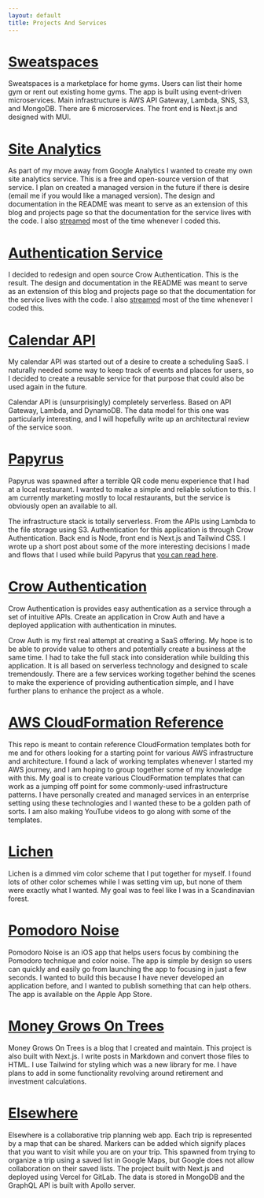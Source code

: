```yaml
---
layout: default
title: Projects And Services
---
```


# [Sweatspaces](https://sweatspaces.com)

Sweatspaces is a marketplace for home gyms. Users can list their home gym or rent out existing home gyms. The app is built using event-driven microservices. Main infrastructure is AWS API Gateway, Lambda, SNS, S3, and MongoDB. There are 6 microservices. The front end is Next.js and designed with MUI.

# [Site Analytics](https://github.com/thomasstep/site-analytics)

As part of my move away from Google Analytics I wanted to create my own site analytics service. This is a free and open-source version of that service. I plan on created a managed version in the future if there is desire (email me if you would like a managed version). The design and documentation in the README was meant to serve as an extension of this blog and projects page so that the documentation for the service lives with the code. I also [streamed](https://www.youtube.com/watch?v=veCyV07dsg4&list=PLzcYUWwW5dVDA6mja1de7d2A2L9gppkFL) most of the time whenever I coded this.

# [Authentication Service](https://github.com/thomasstep/authentication-service)

I decided to redesign and open source Crow Authentication. This is the result. The design and documentation in the README was meant to serve as an extension of this blog and projects page so that the documentation for the service lives with the code. I also [streamed](https://www.youtube.com/watch?v=2ZhespSstvw&list=PLzcYUWwW5dVAnlFo1ZLdkCCRMNMwiPKeH) most of the time whenever I coded this.

# [Calendar API](https://rapidapi.com/tstep916/api/calendar22)

My calendar API was started out of a desire to create a scheduling SaaS. I naturally needed some way to keep track of events and places for users, so I decided to create a reusable service for that purpose that could also be used again in the future.

Calendar API is (unsurprisingly) completely serverless. Based on API Gateway, Lambda, and DynamoDB. The data model for this one was particularly interesting, and I will hopefully write up an architectural review of the service soon.

# [Papyrus](https://papyrus.thomasstep.com/)

Papyrus was spawned after a terrible QR code menu experience that I had at a local restaurant. I wanted to make a simple and reliable solution to this. I am currently marketing mostly to local restaurants, but the service is obviously open an available to all.

The infrastructure stack is totally serverless. From the APIs using Lambda to the file storage using S3. Authentication for this application is through Crow Authentication. Back end is Node, front end is Next.js and Tailwind CSS. I wrote up a short post about some of the more interesting decisions I made and flows that I used while build Papyrus that [you can read here](/blog/papyrus-architecture).

# [Crow Authentication](https://crowauth.thomasstep.com/)

Crow Authentication is provides easy authentication as a service through a set of intuitive APIs. Create an application in Crow Auth and have a deployed application with authentication in minutes.

Crow Auth is my first real attempt at creating a SaaS offering. My hope is to be able to provide value to others and potentially create a business at the same time. I had to take the full stack into consideration while building this application. It is all based on serverless technology and designed to scale tremendously. There are a few services working together behind the scenes to make the experience of providing authentication simple, and I have further plans to enhance the project as a whole.

# [AWS CloudFormation Reference](https://github.com/thomasstep/aws-cloudformation-reference)

This repo is meant to contain reference CloudFormation templates both for me and for others looking for a starting point for various AWS infrastructure and architecture. I found a lack of working templates whenever I started my AWS journey, and I am hoping to group together some of my knowledge with this. My goal is to create various CloudFormation templates that can work as a jumping off point for some commonly-used infrastructure patterns. I have personally created and managed services in an enterprise setting using these technologies and I wanted these to be a golden path of sorts. I am also making YouTube videos to go along with some of the templates.


# [Lichen](https://github.com/thomasstep/lichen)

Lichen is a dimmed vim color scheme that I put together for myself. I found lots of other color schemes while I was setting vim up, but none of them were exactly what I wanted. My goal was to feel like I was in a Scandinavian forest.


# [Pomodoro Noise](https://github.com/thomasstep/pomodoro-noise)

Pomodoro Noise is an iOS app that helps users focus by combining the Pomodoro technique and color noise. The app is simple by design so users can quickly and easily go from launching the app to focusing in just a few seconds. I wanted to build this because I have never developed an application before, and I wanted to publish something that can help others. The app is available on the Apple App Store.


# [Money Grows On Trees](https://money.thomasstep.com/)

Money Grows On Trees is a blog that I created and maintain. This project is also built with Next.js. I write posts in Markdown and convert those files to HTML. I use Tailwind for styling which was a new library for me. I have plans to add in some functionality revolving around retirement and investment calculations.


# [Elsewhere](https://elsewhere.thomasstep.com/)

Elsewhere is a collaborative trip planning web app. Each trip is represented by a map that can be shared. Markers can be added which signify places that you want to visit while you are on your trip. This spawned from trying to organize a trip using a saved list in Google Maps, but Google does not allow collaboration on their saved lists. The project built with Next.js and deployed using Vercel for GitLab. The data is stored in MongoDB and the GraphQL API is built with Apollo server.
